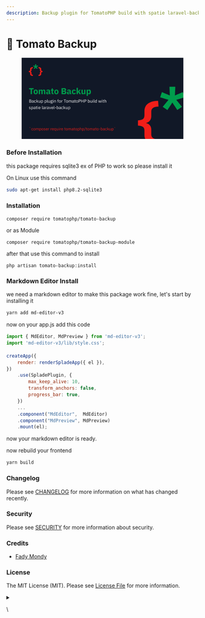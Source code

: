 ```yaml
---
description: Backup plugin for TomatoPHP build with spatie laravel-backup
---
```


# 🎒 Tomato Backup

<figure><img src="../.gitbook/assets/screenshot (5).png" alt=""><figcaption></figcaption></figure>

### Before Installation

this package requires sqlite3 ex of PHP to work so please install it&#x20;

On Linux use this command&#x20;

```bash
sudo apt-get install php8.2-sqlite3
```

### Installation

```
composer require tomatophp/tomato-backup
```

or as Module

```
composer require tomatophp/tomato-backup-module
```

after that use this command to install

```
php artisan tomato-backup:install
```

### Markdown Editor Install

we need a markdown editor to make this package work fine, let's start by installing it

```bash
yarn add md-editor-v3
```

now on your app.js add this code

```javascript
import { MdEditor, MdPreview } from 'md-editor-v3';
import 'md-editor-v3/lib/style.css';

createApp({
    render: renderSpladeApp({ el }),
})
    .use(SpladePlugin, {
        max_keep_alive: 10,
        transform_anchors: false,
        progress_bar: true,
    })
    ...
    .component("MdEditor",  MdEditor)
    .component("MdPreview", MdPreview)
    .mount(el);
```

now your markdown editor is ready.

now rebuild your frontend

```bash
yarn build
```

### Changelog

Please see [CHANGELOG](https://github.com/tomatophp/tomato-backup/blob/master/CHANGELOG.md) for more information on what has changed recently.

### Security

Please see [SECURITY](https://github.com/tomatophp/tomato-backup/blob/master/SECURITY.md) for more information about security.

### Credits

* [Fady Mondy](https://www.github.com/3x1io)

### License

The MIT License (MIT). Please see [License File](https://github.com/tomatophp/tomato-backup/blob/master/LICENSE.md) for more information.

<details>

<summary></summary>



</details>

\
